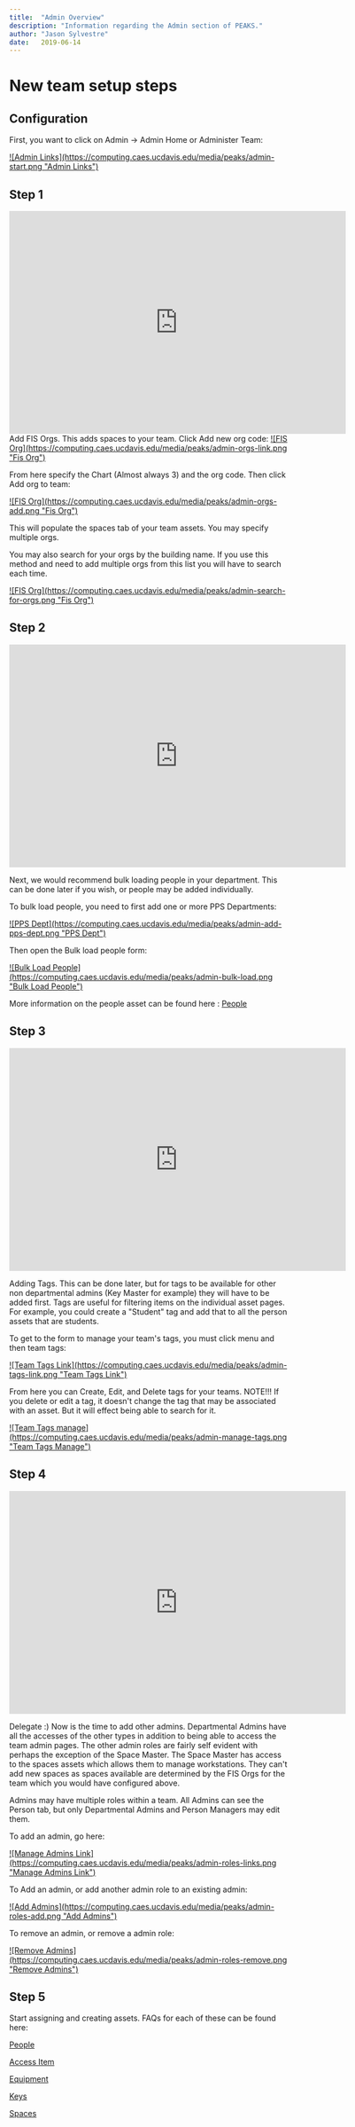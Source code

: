 ```yaml
---
title:  "Admin Overview"
description: "Information regarding the Admin section of PEAKS."
author: "Jason Sylvestre"
date:   2019-06-14
---
```


# New team setup steps

## Configuration
First, you want to click on Admin -> Admin Home or Administer Team:


<a data-toggle="lightbox" href="/media/peaks/admin-start.png">
![Admin Links](https://computing.caes.ucdavis.edu/media/peaks/admin-start.png "Admin Links")
</a>

## Step 1

<iframe id="kaltura_player" src="https://cdnapisec.kaltura.com/p/1770401/sp/177040100/embedIframeJs/uiconf_id/29032722/partner_id/1770401?iframeembed=true&playerId=kaltura_player&entry_id=1_jsak817i&flashvars[localizationCode]=en&amp;flashvars[leadWithHTML5]=true&amp;flashvars[sideBarContainer.plugin]=true&amp;flashvars[sideBarContainer.position]=left&amp;flashvars[sideBarContainer.clickToClose]=true&amp;flashvars[chapters.plugin]=true&amp;flashvars[chapters.layout]=vertical&amp;flashvars[chapters.thumbnailRotator]=false&amp;flashvars[streamSelector.plugin]=true&amp;flashvars[EmbedPlayer.SpinnerTarget]=videoHolder&amp;flashvars[dualScreen.plugin]=true&amp;flashvars[Kaltura.addCrossoriginToIframe]=true&amp;&wid=1_x5t2hkag" width="608" height="402" allowfullscreen webkitallowfullscreen mozAllowFullScreen allow="autoplay *; fullscreen *; encrypted-media *" sandbox="allow-forms allow-same-origin allow-scripts allow-top-navigation allow-pointer-lock allow-popups allow-modals allow-orientation-lock allow-popups-to-escape-sandbox allow-presentation allow-top-navigation-by-user-activation" frameborder="0" title="Kaltura Player"></iframe>
Add FIS Orgs. This adds spaces to your team. Click Add new org code:


<a data-toggle="lightbox" href="/media/peaks/admin-orgs-link.png">
![FIS Org](https://computing.caes.ucdavis.edu/media/peaks/admin-orgs-link.png "Fis Org")
</a>


From here specify the Chart (Almost always 3) and the org code. Then click Add org to team:


<a data-toggle="lightbox" href="/media/peaks/admin-orgs-add.png">
![FIS Org](https://computing.caes.ucdavis.edu/media/peaks/admin-orgs-add.png "Fis Org")
</a>

This will populate the spaces tab of your team assets. You may specify multiple orgs.

You may also search for your orgs by the building name. If you use this method and need to add multiple orgs from this list you will have to search each time.

<a data-toggle="lightbox" href="/media/peaks/admin-search-for-orgs.png">
![FIS Org](https://computing.caes.ucdavis.edu/media/peaks/admin-search-for-orgs.png "Fis Org")
</a>

## Step 2

<iframe id="kaltura_player" src="https://cdnapisec.kaltura.com/p/1770401/sp/177040100/embedIframeJs/uiconf_id/29032722/partner_id/1770401?iframeembed=true&playerId=kaltura_player&entry_id=1_dh3gg0rj&flashvars[localizationCode]=en&amp;flashvars[leadWithHTML5]=true&amp;flashvars[sideBarContainer.plugin]=true&amp;flashvars[sideBarContainer.position]=left&amp;flashvars[sideBarContainer.clickToClose]=true&amp;flashvars[chapters.plugin]=true&amp;flashvars[chapters.layout]=vertical&amp;flashvars[chapters.thumbnailRotator]=false&amp;flashvars[streamSelector.plugin]=true&amp;flashvars[EmbedPlayer.SpinnerTarget]=videoHolder&amp;flashvars[dualScreen.plugin]=true&amp;flashvars[Kaltura.addCrossoriginToIframe]=true&amp;&wid=1_rgmjorlj" width="608" height="402" allowfullscreen webkitallowfullscreen mozAllowFullScreen allow="autoplay *; fullscreen *; encrypted-media *" sandbox="allow-forms allow-same-origin allow-scripts allow-top-navigation allow-pointer-lock allow-popups allow-modals allow-orientation-lock allow-popups-to-escape-sandbox allow-presentation allow-top-navigation-by-user-activation" frameborder="0" title="Kaltura Player"></iframe>

Next, we would recommend bulk loading people in your department. This can be done later if you wish, or people may be added individually.

To bulk load people, you need to first add one or more PPS Departments:

<a data-toggle="lightbox" href="/media/peaks/admin-add-pps-dept.png">
![PPS Dept](https://computing.caes.ucdavis.edu/media/peaks/admin-add-pps-dept.png "PPS Dept")
</a>

Then open the Bulk load people form:

<a data-toggle="lightbox" href="/media/peaks/admin-bulk-load.png">
![Bulk Load People](https://computing.caes.ucdavis.edu/media/peaks/admin-bulk-load.png "Bulk Load People")
</a>


More information on the people asset can be found here :
[People](https://computing.caes.ucdavis.edu/documentation/peaks/people)

## Step 3

<iframe id="kaltura_player" src="https://cdnapisec.kaltura.com/p/1770401/sp/177040100/embedIframeJs/uiconf_id/29032722/partner_id/1770401?iframeembed=true&playerId=kaltura_player&entry_id=1_q96cybbk&flashvars[localizationCode]=en&amp;flashvars[leadWithHTML5]=true&amp;flashvars[sideBarContainer.plugin]=true&amp;flashvars[sideBarContainer.position]=left&amp;flashvars[sideBarContainer.clickToClose]=true&amp;flashvars[chapters.plugin]=true&amp;flashvars[chapters.layout]=vertical&amp;flashvars[chapters.thumbnailRotator]=false&amp;flashvars[streamSelector.plugin]=true&amp;flashvars[EmbedPlayer.SpinnerTarget]=videoHolder&amp;flashvars[dualScreen.plugin]=true&amp;flashvars[Kaltura.addCrossoriginToIframe]=true&amp;&wid=1_0is88a8f" width="608" height="402" allowfullscreen webkitallowfullscreen mozAllowFullScreen allow="autoplay *; fullscreen *; encrypted-media *" sandbox="allow-forms allow-same-origin allow-scripts allow-top-navigation allow-pointer-lock allow-popups allow-modals allow-orientation-lock allow-popups-to-escape-sandbox allow-presentation allow-top-navigation-by-user-activation" frameborder="0" title="Kaltura Player"></iframe>

Adding Tags. This can be done later, but for tags to be available for other non departmental admins (Key Master for example) they will have to be added first.
Tags are useful for filtering items on the individual asset pages. For example, you could create a "Student" tag and add that to all the person assets that are students.

To get to the form to manage your team's tags, you must click menu and then team tags:

<a data-toggle="lightbox" href="/media/peaks/admin-tags-link.png">
![Team Tags Link](https://computing.caes.ucdavis.edu/media/peaks/admin-tags-link.png "Team Tags Link")
</a>

From here you can Create, Edit, and Delete tags for your teams.
NOTE!!! If you delete or edit a tag, it doesn't change the tag that may be associated with an asset. But it will effect being able to search for it.

<a data-toggle="lightbox" href="/media/peaks/admin-manage-tags.png">
![Team Tags manage](https://computing.caes.ucdavis.edu/media/peaks/admin-manage-tags.png "Team Tags Manage")
</a>

## Step 4

<iframe id="kaltura_player" src="https://cdnapisec.kaltura.com/p/1770401/sp/177040100/embedIframeJs/uiconf_id/29032722/partner_id/1770401?iframeembed=true&playerId=kaltura_player&entry_id=1_lgwjip4i&flashvars[localizationCode]=en&amp;flashvars[leadWithHTML5]=true&amp;flashvars[sideBarContainer.plugin]=true&amp;flashvars[sideBarContainer.position]=left&amp;flashvars[sideBarContainer.clickToClose]=true&amp;flashvars[chapters.plugin]=true&amp;flashvars[chapters.layout]=vertical&amp;flashvars[chapters.thumbnailRotator]=false&amp;flashvars[streamSelector.plugin]=true&amp;flashvars[EmbedPlayer.SpinnerTarget]=videoHolder&amp;flashvars[dualScreen.plugin]=true&amp;flashvars[Kaltura.addCrossoriginToIframe]=true&amp;&wid=1_q0yj6bbn" width="608" height="402" allowfullscreen webkitallowfullscreen mozAllowFullScreen allow="autoplay *; fullscreen *; encrypted-media *" sandbox="allow-forms allow-same-origin allow-scripts allow-top-navigation allow-pointer-lock allow-popups allow-modals allow-orientation-lock allow-popups-to-escape-sandbox allow-presentation allow-top-navigation-by-user-activation" frameborder="0" title="Kaltura Player"></iframe>

Delegate :)
Now is the time to add other admins.
Departmental Admins have all the accesses of the other types in addition to being able to access the team admin pages.
The other admin roles are fairly self evident with perhaps the exception of the Space Master. The Space Master has access to the spaces assets which allows them to manage workstations. They can't add new spaces as spaces available are determined by the FIS Orgs for the team which you would have configured above.

Admins may have multiple roles within a team.
All Admins can see the Person tab, but only Departmental Admins and Person Managers may edit them.

To add an admin, go here:

<a data-toggle="lightbox" href="/media/peaks/admin-roles-links.png">
![Manage Admins Link](https://computing.caes.ucdavis.edu/media/peaks/admin-roles-links.png "Manage Admins Link")
</a>

To Add an admin, or add another admin role to an existing admin:

<a data-toggle="lightbox" href="/media/peaks/admin-roles-add.png">
![Add Admins](https://computing.caes.ucdavis.edu/media/peaks/admin-roles-add.png "Add Admins")
</a>

To remove an admin, or remove a admin role:

<a data-toggle="lightbox" href="/media/peaks/admin-roles-remove.png">
![Remove Admins](https://computing.caes.ucdavis.edu/media/peaks/admin-roles-remove.png "Remove Admins")
</a>

## Step 5
Start assigning and creating assets. FAQs for each of these can be found here:

[People](/documentation/peaks/people)

[Access Item](/documentation/peaks/access-item)

[Equipment](/documentation/peaks/equipment)

[Keys](/documentation/peaks/keys)

[Spaces](/documentation/peaks/spaces)
